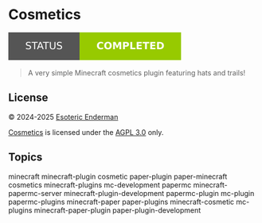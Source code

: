 # Cosmetics

[![Project Status: Completed](./assets/images/badges/status.svg)](./)

> A very simple Minecraft cosmetics plugin featuring hats and trails!

## License

&copy; 2024-2025 [Esoteric Enderman](https://enderman.dev)

[Cosmetics](./) is licensed under the [AGPL 3.0](./LICENSE) only.

## Topics

minecraft minecraft-plugin cosmetic paper-plugin paper-minecraft cosmetics minecraft-plugins mc-development papermc minecraft-papermc-server minecraft-plugin-development papermc-plugin mc-plugin papermc-plugins minecraft-paper paper-plugins minecraft-cosmetic mc-plugins minecraft-paper-plugin paper-plugin-development
